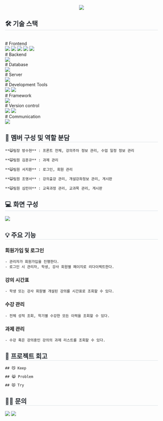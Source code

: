 <div align= "center">
    <img src="https://capsule-render.vercel.app/api?type=waving&color=0:b8cfff,100:61ff73&height=120&text=📕학습%20관리%20솔루션%20사이트%20&animation=&fontColor=222222&fontSize=33" />
</div>    
<div style="text-align: left;"> 
<!--     <h2 style="border-bottom: 1px solid #d8dee4; color: #282d33;"> 📕학습 관리 솔루션 사이트 </h2>   -->
<!--     <div style="font-weight: 700; font-size: 15px; text-align: left; color: #282d33;"> 스프링 부트 + Mybatis 학습 관리 솔루션 코딩 </div>  -->
</div>
<div style="text-align: left;">
    <h2 style="border-bottom: 1px solid #d8dee4; color: #282d33;"> 🛠️ 기술 스택 </h2> <br>
    <div style="margin: ; text-align: left;" "text-align: left;">
        # Frontend<br>
        <img src="https://img.shields.io/badge/html5-E34F26?style=for-the-badge&logo=html5&logoColor=white">
        <img src="https://img.shields.io/badge/css-1572B6?style=for-the-badge&logo=css3&logoColor=white">
        <img src="https://img.shields.io/badge/javascript-F7DF1E?style=for-the-badge&logo=javascript&logoColor=black">
        <img src="https://img.shields.io/badge/jquery-0769AD?style=for-the-badge&logo=jquery&logoColor=white">
        <img src="https://img.shields.io/badge/Ajax-007396?style=for-the-badge&logo=Ajax&logoColor=white">
    </div>
    <div style="margin: ; text-align: left;" "text-align: left;">
        # Backend<br>
        <img src="https://img.shields.io/badge/Java-007396?style=for-the-badge&logo=Java&logoColor=white"> 
    </div>
    <div style="margin: ; text-align: left;" "text-align: left;">
        # Database<br>
        <img src="https://img.shields.io/badge/Oracle-F80000?style=for-the-badge&logo=Oracle&logoColor=white">
<!--           <img src="https://img.shields.io/badge/MariaDB-003545?style=for-the-badge&logo=MariaDB&logoColor=white"> -->
    </div>
    <div style="margin: ; text-align: left;" "text-align: left;">
        # Server<br>
        <img src="https://img.shields.io/badge/Apache Tomcat-F8DC75?style=for-the-badge&logo=Apache Tomcat&logoColor=black">
    </div>
    <div style="margin: ; text-align: left;" "text-align: left;">
        # Development Tools<br>
        <img src="https://img.shields.io/badge/intellijidea-000000?style=for-the-badge&logo=IntelliJ IDEA&logoColor=white">
        <img src="https://img.shields.io/badge/visualstudiocode-007ACC?style=for-the-badge&logo=Visual Studio Code&logoColor=white">
    </div>
    <div style="margin: ; text-align: left;" "text-align: left;">
        # Framework<br>
        <img src="https://img.shields.io/badge/Spring Boot-6DB33F?style=for-the-badge&logo=Spring Boot&logoColor=white">
<!--             <img src="https://img.shields.io/badge/bootstrap-7952B3?style=for-the-badge&logo=bootstrap&logoColor=white"> -->
    </div>
    <div style="margin: ; text-align: left;" "text-align: left;">
        # Version control<br>
        <img src="https://img.shields.io/badge/Git-F05032?style=for-the-badge&logo=Git&logoColor=white">
        <img src="https://img.shields.io/badge/Github-181717?style=for-the-badge&logo=Github&logoColor=white">
    </div>
    <div style="margin: ; text-align: left;" "text-align: left;">
        # Communication<br>
        <img src="https://img.shields.io/badge/Notion-000000?style=for-the-badge&logo=Notion&logoColor=white">
    </div>
</div>
<div style="text-align: left;"> 
    <h2 style="border-bottom: 1px solid #d8dee4; color: #282d33;"> 🔎 멤버 구성 및 역할 분담 </h2> 
    
    **😺팀장 방수현** : 프론트 전체, 강의주차 정보 관리, 수업 일정 정보 관리
    
    **😺팀원 김훈규** : 과제 관리
    
    **😺팀원 서지환** : 로그인, 회원 관리
    
    **😺팀원 조영서** : 강의출강 관리, 개설강좌정보 관리, 게시판
    
    **😺팀원 심민아** : 교육과정 관리, 교과목 관리, 게시판
</div>
<div style="text-align: left;"> 
    <h2 style="border-bottom: 1px solid #d8dee4; color: #282d33;"> 💻 화면 구성 </h2>
    <img src="https://github.com/Bangsuhyun96/lms/assets/82694273/58107341-6160-4777-aec2-fb2752033402.jpg">
</div>
<div style="text-align: left;"> 
    <h2 style="border-bottom: 1px solid #d8dee4; color: #282d33;"> 💡 주요 기능 </h2>

### 회원가입 및 로그인
    - 관리자가 회원가입을 진행한다.
    - 로그인 시 관리자, 학생, 강사 회원별 페이지로 리다이렉트한다.
    
### 강의 시간표
    - 학생 또는 강사 회원별 개설된 강의를 시간표로 조회할 수 있다.
    
### 수강 관리
    - 전체 성적 조회, 학기별 수강한 모든 이력을 조회할 수 있다.

### 과제 관리
    - 수강 혹은 강의중인 강의의 과제 리스트를 조회할 수 있다.
    
</div>
<div style="text-align: left;"> 
    <h2 style="border-bottom: 1px solid #d8dee4; color: #282d33;"> 📗 프로젝트 회고 </h2>
    
    ## 😼 Keep

    ## 😹 Problem

    ## 😾 Try
</div>
<div style="text-align: left;"> 
    <h2 style="border-bottom: 1px solid #d8dee4; color: #282d33;"> 🧑‍💻 문의 </h2>
    <div style="text-align: left;">
        <a href=mailto:bangt968712@gmail.com> <img src="https://img.shields.io/badge/Gmail-EA4335?style=for-the-badge&logo=Gmail&logoColor=white&link=mailto:bangt968712@gmail.com"></a>
        <a href="https://open.kakao.com/o/smvWVhQf"><img src="https://img.shields.io/badge/KakaoTalk-FFCD00?style=for-the-badge&logoColor=black&logo=KakaoTalk"></a>
    </div>
</div>    
